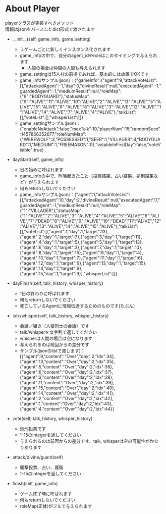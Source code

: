 # About Player

playerクラスが実装すべきメソッド  
情報はjsonをパースしたdict形式で渡されます
  
* \_\_init\_\_(self, game\_info, game\_setting)
	* １ゲームごとに新しくインスタンス化されます
	* game\_infoの中で、自分のagent\_idやroleはこのタイミングで与えられます
		* 人狼の場合は仲間の人狼も与えられます
	* game\_settingは15人村の前提であれば、基本的には放置でOKです
	* game\_infoサンプル(json)：{"gameInfo":{"agent":9,"attackVoteList":[],"attackedAgent":-1,"day":0,"divineResult":null,"executedAgent":-1,"guardedAgent":-1,"mediumResult":null,"roleMap":{"9":"BODYGUARD"},"statusMap":{"9":"ALIVE","11":"ALIVE","10":"ALIVE","2":"ALIVE","13":"ALIVE","5":"ALIVE","15":"ALIVE","6":"ALIVE","8":"ALIVE","3":"ALIVE","12":"ALIVE","1":"ALIVE","14":"ALIVE","7":"ALIVE","4":"ALIVE"},"talkList":[],"voteList":[],"whisperList":[]}
	* game\_settingサンプル(json)：{"enableNoAttack":false,"maxTalk":10,"playerNum":15,"randomSeed":1457866352677,"roleNumMap":{"WEREWOLF":3,"POSSESSED":1,"SEER":1,"VILLAGER":8,"BODYGUARD":1,"MEDIUM":1,"FREEMASON":0},"votableInFirstDay":false,"voteVisible":true}

* dayStart(self, game\_info)
	* 日の始めに呼ばれます
	* game\_infoの中で、昨晩起きたこと（投票結果、占い結果、処刑結果など）が与えられます
	* 何もreturnしないでください
	* game\_infoサンプル(json)：{"agent":1,"attackVoteList":[],"attackedAgent":10,"day":2,"divineResult":null,"executedAgent":7,"guardedAgent":-1,"mediumResult":null,"roleMap":{"1":"VILLAGER"},"statusMap":{"1":"ALIVE","2":"ALIVE","3":"ALIVE","4":"ALIVE","5":"ALIVE","6":"ALIVE","7":"DEAD","8":"ALIVE","9":"ALIVE","10":"DEAD","11":"ALIVE","12":"ALIVE","13":"ALIVE","14":"ALIVE","15":"ALIVE"},"talkList":[],"voteList":[{"agent":1,"day":1,"target":13},{"agent":2,"day":1,"target":7},{"agent":3,"day":1,"target":11},{"agent":4,"day":1,"target":5},{"agent":5,"day":1,"target":13},{"agent":6,"day":1,"target":3},{"agent":7,"day":1,"target":10},{"agent":8,"day":1,"target":15},{"agent":9,"day":1,"target":4},{"agent":10,"day":1,"target":7},{"agent":11,"day":1,"target":6},{"agent":12,"day":1,"target":6},{"agent":13,"day":1,"target":15},{"agent":14,"day":1,"target":9},{"agent":15,"day":1,"target":9}],"whisperList":[]}
  
  	
* dayFinish(self, talk\_history, whisper\_history)
	* 1日の終わりに呼ばれます
	* 何もreturnしないでください
	* 死亡しているAgentに情報伝達するためのものです(たぶん)

* talk/whisper(self, talk\_history, whisper\_history)
	* 会話／囁き（人狼同士の会話）です
	* talk/whisperを文字列で返してください
	* whisperは人間の場合は空になります
	* 与えられるのは前回からの差分です
	* サンプル(jsonのlistで渡します)：[{"agent":9,"content":"Over","day":2,"idx":34},{"agent":13,"content":"Over","day":2,"idx":35},{"agent":5,"content":"Over","day":2,"idx":36},{"agent":6,"content":"Over","day":2,"idx":37},{"agent":3,"content":"Over","day":2,"idx":38},{"agent":11,"content":"Over","day":2,"idx":39},{"agent":15,"content":"Over","day":2,"idx":40},{"agent":14,"content":"Over","day":2,"idx":41},{"agent":2,"content":"Over","day":2,"idx":42},{"agent":1,"content":"Over","day":2,"idx":43},{"agent":4,"content":"Over","day":2,"idx":44}]

* vote(self, talk\_history, whisper\_history)
	* 処刑投票です
	* 1-15のintegerを返してください
	*  与えられるのは前回からの差分です、talk, whisperは空の可能性がかなりあります

* attack/divine/guard(self)
	* 襲撃投票、占い、護衛
	* 1-15のintegerを返してください

* finish(self, game\_info)
	* ゲーム終了時に呼ばれます
	* 何もreturnしないでください
	* roleMap(正体)がフルで与えられます
  